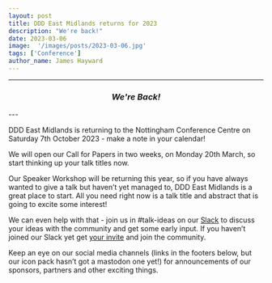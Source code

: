 ```yaml
---
layout: post
title: DDD East Midlands returns for 2023
description: "We're back!"
date: 2023-03-06
image:  '/images/posts/2023-03-06.jpg'
tags: ['Conference']
author_name: James Hayward
---
```


----
<center>
<h3> <i>We're Back!</i> </h3>
</center>
---

<br />

DDD East Midlands is returning to the Nottingham Conference Centre on Saturday 7th October 2023 - make a note in your calendar!

We will open our Call for Papers in two weeks, on Monday 20th March, so start thinking up your talk titles now.

Our Speaker Workshop will be returning this year, so if you have always wanted to give a talk but haven’t yet managed to, DDD East Midlands is a great place to start. All you need right now is a talk title and abstract that is going to excite some interest!

We can even help with that - join us in #talk-ideas on our <a href="https://dddeastmidlands.slack.com/">Slack</a> to discuss your ideas with the community and get some early input. If you haven’t joined our Slack yet get <a href="https://join.slack.com/t/dddeastmidlands/shared_invite/zt-1qnlb60n5-sYVpLzGqKS0KSH52dMuPBA">your invite</a> and join the community.

Keep an eye on our social media channels (links in the footers below, but our icon pack hasn’t got a mastodon one yet!) for announcements of our sponsors, partners and other exciting things.

